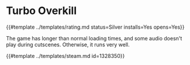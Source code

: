 # Turbo Overkill
<!-- script:Aliases [] -->

{{#template ../templates/rating.md status=Silver installs=Yes opens=Yes}} 

The game has longer than normal loading times, and some audio doesn't play during cutscenes. Otherwise, it runs very well.

{{#template ../templates/steam.md id=1328350}}
